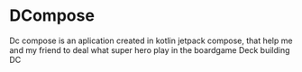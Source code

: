 # DCompose
Dc compose is an aplication created in kotlin jetpack compose, that help me and my friend to deal what super hero play in the boardgame Deck building DC
